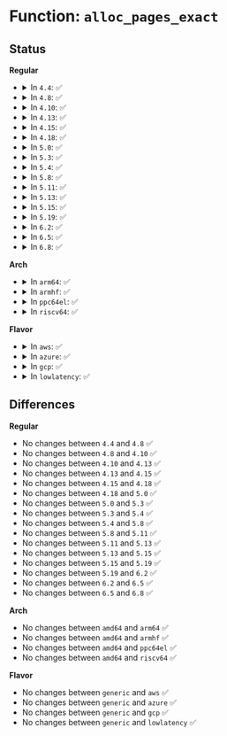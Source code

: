 # Function: <code>alloc_pages_exact</code>

## Status
<b>Regular</b>
<ul>
<li>
<details>
<summary>In <code>4.4</code>: ✅</summary>

```c
void *alloc_pages_exact(size_t size, gfp_t gfp_mask);
```

**Collision:** Unique Global

**Inline:** No

**Transformation:** False

**Instances:**

```
In mm/page_alloc.c (ffffffff81194f30)
Location: mm/page_alloc.c:3481
Inline: False
Direct callers:
  - kernel/profile.c:profile_init
  - mm/page_alloc.c:alloc_large_system_hash
  - drivers/virtio/virtio_pci_modern.c:setup_vq
  - drivers/virtio/virtio_pci_modern.c:setup_vq
  - drivers/virtio/virtio_pci_legacy.c:setup_vq
```
**Symbols:**

```
ffffffff81194f30-ffffffff81194fa4: alloc_pages_exact (STB_GLOBAL)
```
</details>
</li>
<li>
<details>
<summary>In <code>4.8</code>: ✅</summary>

```c
void *alloc_pages_exact(size_t size, gfp_t gfp_mask);
```

**Collision:** Unique Global

**Inline:** No

**Transformation:** False

**Instances:**

```
In mm/page_alloc.c (ffffffff811a90a0)
Location: mm/page_alloc.c:3900
Inline: False
Direct callers:
  - kernel/profile.c:profile_init
  - mm/page_alloc.c:alloc_large_system_hash
```
**Symbols:**

```
ffffffff811a90a0-ffffffff811a910e: alloc_pages_exact (STB_GLOBAL)
```
</details>
</li>
<li>
<details>
<summary>In <code>4.10</code>: ✅</summary>

```c
void *alloc_pages_exact(size_t size, gfp_t gfp_mask);
```

**Collision:** Unique Global

**Inline:** No

**Transformation:** False

**Instances:**

```
In mm/page_alloc.c (ffffffff811b9630)
Location: mm/page_alloc.c:4056
Inline: False
Direct callers:
  - kernel/profile.c:profile_init
  - mm/page_alloc.c:alloc_large_system_hash
```
**Symbols:**

```
ffffffff811b9630-ffffffff811b966f: alloc_pages_exact (STB_GLOBAL)
```
</details>
</li>
<li>
<details>
<summary>In <code>4.13</code>: ✅</summary>

```c
void *alloc_pages_exact(size_t size, gfp_t gfp_mask);
```

**Collision:** Unique Global

**Inline:** No

**Transformation:** False

**Instances:**

```
In mm/page_alloc.c (ffffffff811c16a0)
Location: mm/page_alloc.c:4343
Inline: False
Direct callers:
  - kernel/profile.c:profile_init
  - kernel/crash_core.c:crash_save_vmcoreinfo_init
  - mm/page_alloc.c:alloc_large_system_hash
```
**Symbols:**

```
ffffffff811c16a0-ffffffff811c16df: alloc_pages_exact (STB_GLOBAL)
```
</details>
</li>
<li>
<details>
<summary>In <code>4.15</code>: ✅</summary>

```c
void *alloc_pages_exact(size_t size, gfp_t gfp_mask);
```

**Collision:** Unique Global

**Inline:** No

**Transformation:** False

**Instances:**

```
In mm/page_alloc.c (ffffffff811d5ac0)
Location: mm/page_alloc.c:4462
Inline: False
Direct callers:
  - kernel/profile.c:profile_init
  - kernel/crash_core.c:crash_save_vmcoreinfo_init
  - mm/page_alloc.c:alloc_large_system_hash
```
**Symbols:**

```
ffffffff811d5ac0-ffffffff811d5aff: alloc_pages_exact (STB_GLOBAL)
```
</details>
</li>
<li>
<details>
<summary>In <code>4.18</code>: ✅</summary>

```c
void *alloc_pages_exact(size_t size, gfp_t gfp_mask);
```

**Collision:** Unique Global

**Inline:** No

**Transformation:** False

**Instances:**

```
In mm/page_alloc.c (ffffffff811f6ed0)
Location: mm/page_alloc.c:4594
Inline: False
Direct callers:
  - kernel/profile.c:profile_init
  - kernel/crash_core.c:crash_save_vmcoreinfo_init
  - mm/page_alloc.c:alloc_large_system_hash
```
**Symbols:**

```
ffffffff811f6ed0-ffffffff811f6f0f: alloc_pages_exact (STB_GLOBAL)
```
</details>
</li>
<li>
<details>
<summary>In <code>5.0</code>: ✅</summary>

```c
void *alloc_pages_exact(size_t size, gfp_t gfp_mask);
```

**Collision:** Unique Global

**Inline:** No

**Transformation:** False

**Instances:**

```
In mm/page_alloc.c (ffffffff81209270)
Location: mm/page_alloc.c:4765
Inline: False
Direct callers:
  - kernel/profile.c:profile_init
  - kernel/crash_core.c:crash_save_vmcoreinfo_init
  - mm/page_alloc.c:alloc_large_system_hash
```
**Symbols:**

```
ffffffff81209270-ffffffff812092af: alloc_pages_exact (STB_GLOBAL)
```
</details>
</li>
<li>
<details>
<summary>In <code>5.3</code>: ✅</summary>

```c
void *alloc_pages_exact(size_t size, gfp_t gfp_mask);
```

**Collision:** Unique Global

**Inline:** No

**Transformation:** False

**Instances:**

```
In mm/page_alloc.c (ffffffff81270690)
Location: mm/page_alloc.c:4934
Inline: False
Direct callers:
  - kernel/profile.c:profile_init
  - kernel/crash_core.c:crash_save_vmcoreinfo_init
  - mm/page_alloc.c:alloc_large_system_hash
```
**Symbols:**

```
ffffffff81270690-ffffffff812706e5: alloc_pages_exact (STB_GLOBAL)
```
</details>
</li>
<li>
<details>
<summary>In <code>5.4</code>: ✅</summary>

```c
void *alloc_pages_exact(size_t size, gfp_t gfp_mask);
```

**Collision:** Unique Global

**Inline:** No

**Transformation:** False

**Instances:**

```
In mm/page_alloc.c (ffffffff8127f4d0)
Location: mm/page_alloc.c:4952
Inline: False
Direct callers:
  - kernel/profile.c:profile_init
  - kernel/crash_core.c:crash_save_vmcoreinfo_init
  - mm/page_alloc.c:alloc_large_system_hash
```
**Symbols:**

```
ffffffff8127f4d0-ffffffff8127f525: alloc_pages_exact (STB_GLOBAL)
```
</details>
</li>
<li>
<details>
<summary>In <code>5.8</code>: ✅</summary>

```c
void *alloc_pages_exact(size_t size, gfp_t gfp_mask);
```

**Collision:** Unique Global

**Inline:** No

**Transformation:** False

**Instances:**

```
In mm/page_alloc.c (ffffffff812b1bf0)
Location: mm/page_alloc.c:5055
Inline: False
Direct callers:
  - kernel/profile.c:profile_init
  - kernel/crash_core.c:crash_save_vmcoreinfo_init
  - mm/page_alloc.c:alloc_large_system_hash
```
**Symbols:**

```
ffffffff812b1bf0-ffffffff812b1c5e: alloc_pages_exact (STB_GLOBAL)
```
</details>
</li>
<li>
<details>
<summary>In <code>5.11</code>: ✅</summary>

```c
void *alloc_pages_exact(size_t size, gfp_t gfp_mask);
```

**Collision:** Unique Global

**Inline:** No

**Transformation:** False

**Instances:**

```
In mm/page_alloc.c (ffffffff812bd560)
Location: mm/page_alloc.c:5234
Inline: False
Direct callers:
  - kernel/profile.c:profile_init
  - kernel/crash_core.c:crash_save_vmcoreinfo_init
  - mm/page_alloc.c:alloc_large_system_hash
```
**Symbols:**

```
ffffffff812bd560-ffffffff812bd5d7: alloc_pages_exact (STB_GLOBAL)
```
</details>
</li>
<li>
<details>
<summary>In <code>5.13</code>: ✅</summary>

```c
void *alloc_pages_exact(size_t size, gfp_t gfp_mask);
```

**Collision:** Unique Global

**Inline:** No

**Transformation:** False

**Instances:**

```
In mm/page_alloc.c (ffffffff812c24f0)
Location: mm/page_alloc.c:5437
Inline: False
Direct callers:
  - kernel/profile.c:profile_init
  - kernel/crash_core.c:crash_save_vmcoreinfo_init
  - mm/page_alloc.c:alloc_large_system_hash
```
**Symbols:**

```
ffffffff812c24f0-ffffffff812c2568: alloc_pages_exact (STB_GLOBAL)
```
</details>
</li>
<li>
<details>
<summary>In <code>5.15</code>: ✅</summary>

```c
void *alloc_pages_exact(size_t size, gfp_t gfp_mask);
```

**Collision:** Unique Global

**Inline:** No

**Transformation:** False

**Instances:**

```
In mm/page_alloc.c (ffffffff81305ec0)
Location: mm/page_alloc.c:5618
Inline: False
Direct callers:
  - kernel/profile.c:profile_init
  - kernel/crash_core.c:crash_save_vmcoreinfo_init
  - mm/page_alloc.c:alloc_large_system_hash
  - drivers/block/xen-blkfront.c:setup_blkring
```
**Symbols:**

```
ffffffff81305ec0-ffffffff81305f38: alloc_pages_exact (STB_GLOBAL)
```
</details>
</li>
<li>
<details>
<summary>In <code>5.19</code>: ✅</summary>

```c
void *alloc_pages_exact(size_t size, gfp_t gfp_mask);
```

**Collision:** Unique Global

**Inline:** No

**Transformation:** False

**Instances:**

```
In mm/page_alloc.c (ffffffff8136df20)
Location: mm/page_alloc.c:5673
Inline: False
Direct callers:
  - kernel/profile.c:profile_init
  - kernel/crash_core.c:crash_save_vmcoreinfo_init
  - mm/page_alloc.c:alloc_large_system_hash
  - drivers/xen/xenbus/xenbus_client.c:xenbus_setup_ring
  - drivers/thermal/intel/intel_hfi.c:intel_hfi_online
```
**Symbols:**

```
ffffffff8136df20-ffffffff8136dfb5: alloc_pages_exact (STB_GLOBAL)
```
</details>
</li>
<li>
<details>
<summary>In <code>6.2</code>: ✅</summary>

```c
void *alloc_pages_exact(size_t size, gfp_t gfp_mask);
```

**Collision:** Unique Global

**Inline:** No

**Transformation:** False

**Instances:**

```
In mm/page_alloc.c (ffffffff813e6820)
Location: mm/page_alloc.c:5816
Inline: False
Direct callers:
  - kernel/profile.c:profile_init
  - kernel/crash_core.c:crash_save_vmcoreinfo_init
  - mm/page_alloc.c:alloc_large_system_hash
  - drivers/xen/xenbus/xenbus_client.c:xenbus_setup_ring
  - drivers/xen/grant-dma-ops.c:xen_grant_dma_alloc
  - drivers/thermal/intel/intel_hfi.c:intel_hfi_online
```
**Symbols:**

```
ffffffff813e6820-ffffffff813e68b5: alloc_pages_exact (STB_GLOBAL)
```
</details>
</li>
<li>
<details>
<summary>In <code>6.5</code>: ✅</summary>

```c
void *alloc_pages_exact(size_t size, gfp_t gfp_mask);
```

**Collision:** Unique Global

**Inline:** No

**Transformation:** False

**Instances:**

```
In mm/page_alloc.c (ffffffff8141b7c0)
Location: mm/page_alloc.c:4744
Inline: False
Direct callers:
  - kernel/profile.c:profile_init
  - kernel/crash_core.c:crash_save_vmcoreinfo_init
  - mm/mm_init.c:alloc_large_system_hash
  - drivers/xen/xenbus/xenbus_client.c:xenbus_setup_ring
  - drivers/xen/grant-dma-ops.c:xen_grant_dma_alloc
  - drivers/thermal/intel/intel_hfi.c:intel_hfi_online
```
**Symbols:**

```
ffffffff8141b7c0-ffffffff8141b851: alloc_pages_exact (STB_GLOBAL)
```
</details>
</li>
<li>
<details>
<summary>In <code>6.8</code>: ✅</summary>

```c
void *alloc_pages_exact(size_t size, gfp_t gfp_mask);
```

**Collision:** Unique Global

**Inline:** No

**Transformation:** False

**Instances:**

```
In mm/page_alloc.c (ffffffff81448800)
Location: mm/page_alloc.c:4833
Inline: False
Direct callers:
  - kernel/profile.c:profile_init
  - kernel/crash_core.c:crash_save_vmcoreinfo_init
  - mm/mm_init.c:alloc_large_system_hash
  - drivers/xen/xenbus/xenbus_client.c:xenbus_setup_ring
  - drivers/xen/grant-dma-ops.c:xen_grant_dma_alloc
  - drivers/thermal/intel/intel_hfi.c:intel_hfi_online
```
**Symbols:**

```
ffffffff81448800-ffffffff81448891: alloc_pages_exact (STB_GLOBAL)
```
</details>
</li>
</ul>
<b>Arch</b>
<ul>
<li>
<details>
<summary>In <code>arm64</code>: ✅</summary>

```c
void *alloc_pages_exact(size_t size, gfp_t gfp_mask);
```

**Collision:** Unique Global

**Inline:** No

**Transformation:** False

**Instances:**

```
In mm/page_alloc.c (ffff800010317098)
Location: mm/page_alloc.c:4952
Inline: False
Direct callers:
  - virt/kvm/arm/mmu.c:kvm_alloc_stage2_pgd
  - kernel/profile.c:profile_init
  - kernel/crash_core.c:crash_save_vmcoreinfo_init
  - mm/page_alloc.c:alloc_large_system_hash
```
**Symbols:**

```
ffff800010317098-ffff800010317148: alloc_pages_exact (STB_GLOBAL)
```
</details>
</li>
<li>
<details>
<summary>In <code>armhf</code>: ✅</summary>

```c
void *alloc_pages_exact(size_t size, gfp_t gfp_mask);
```

**Collision:** Unique Global

**Inline:** No

**Transformation:** False

**Instances:**

```
In mm/page_alloc.c (c05339dc)
Location: mm/page_alloc.c:4952
Inline: False
Direct callers:
  - kernel/profile.c:profile_init
  - kernel/crash_core.c:crash_save_vmcoreinfo_init
  - mm/page_alloc.c:alloc_large_system_hash
  - drivers/virtio/virtio_ring.c:vring_alloc_queue
  - sound/core/pcm.c:snd_pcm_attach_substream
  - sound/core/pcm.c:snd_pcm_attach_substream
  - sound/core/memalloc.c:snd_dma_alloc_pages
```
**Symbols:**

```
c05339dc-c0533a68: alloc_pages_exact (STB_GLOBAL)
```
</details>
</li>
<li>
<details>
<summary>In <code>ppc64el</code>: ✅</summary>

```c
void *alloc_pages_exact(size_t size, gfp_t gfp_mask);
```

**Collision:** Unique Global

**Inline:** No

**Transformation:** False

**Instances:**

```
In mm/page_alloc.c (c0000000003e9400)
Location: mm/page_alloc.c:4952
Inline: False
Direct callers:
  - arch/powerpc/kernel/fadump.c:fadump_setup_cpu_notes_buf
  - kernel/profile.c:profile_init
  - kernel/crash_core.c:crash_save_vmcoreinfo_init
  - mm/page_alloc.c:alloc_large_system_hash
  - drivers/virtio/virtio_ring.c:vring_alloc_queue
```
**Symbols:**

```
c0000000003e9400-c0000000003e94a0: alloc_pages_exact (STB_GLOBAL)
```
</details>
</li>
<li>
<details>
<summary>In <code>riscv64</code>: ✅</summary>

```c
void *alloc_pages_exact(size_t size, gfp_t gfp_mask);
```

**Collision:** Unique Global

**Inline:** No

**Transformation:** False

**Instances:**

```
In mm/page_alloc.c (ffffffe00021ed02)
Location: mm/page_alloc.c:4952
Inline: False
Direct callers:
  - kernel/profile.c:profile_init
  - kernel/crash_core.c:crash_save_vmcoreinfo_init
  - mm/page_alloc.c:alloc_large_system_hash
  - drivers/virtio/virtio_ring.c:vring_alloc_queue
```
**Symbols:**

```
ffffffe00021ed02-ffffffe00021edb4: alloc_pages_exact (STB_GLOBAL)
```
</details>
</li>
</ul>
<b>Flavor</b>
<ul>
<li>
<details>
<summary>In <code>aws</code>: ✅</summary>

```c
void *alloc_pages_exact(size_t size, gfp_t gfp_mask);
```

**Collision:** Unique Global

**Inline:** No

**Transformation:** False

**Instances:**

```
In mm/page_alloc.c (ffffffff81277b20)
Location: mm/page_alloc.c:4952
Inline: False
Direct callers:
  - kernel/profile.c:profile_init
  - kernel/crash_core.c:crash_save_vmcoreinfo_init
  - mm/page_alloc.c:alloc_large_system_hash
```
**Symbols:**

```
ffffffff81277b20-ffffffff81277b75: alloc_pages_exact (STB_GLOBAL)
```
</details>
</li>
<li>
<details>
<summary>In <code>azure</code>: ✅</summary>

```c
void *alloc_pages_exact(size_t size, gfp_t gfp_mask);
```

**Collision:** Unique Global

**Inline:** No

**Transformation:** False

**Instances:**

```
In mm/page_alloc.c (ffffffff81269a30)
Location: mm/page_alloc.c:4952
Inline: False
Direct callers:
  - kernel/profile.c:profile_init
  - kernel/crash_core.c:crash_save_vmcoreinfo_init
  - mm/page_alloc.c:alloc_large_system_hash
  - drivers/virtio/virtio_ring.c:vring_alloc_queue
```
**Symbols:**

```
ffffffff81269a30-ffffffff81269a85: alloc_pages_exact (STB_GLOBAL)
```
</details>
</li>
<li>
<details>
<summary>In <code>gcp</code>: ✅</summary>

```c
void *alloc_pages_exact(size_t size, gfp_t gfp_mask);
```

**Collision:** Unique Global

**Inline:** No

**Transformation:** False

**Instances:**

```
In mm/page_alloc.c (ffffffff812758c0)
Location: mm/page_alloc.c:4952
Inline: False
Direct callers:
  - kernel/profile.c:profile_init
  - kernel/crash_core.c:crash_save_vmcoreinfo_init
  - mm/page_alloc.c:alloc_large_system_hash
```
**Symbols:**

```
ffffffff812758c0-ffffffff81275915: alloc_pages_exact (STB_GLOBAL)
```
</details>
</li>
<li>
<details>
<summary>In <code>lowlatency</code>: ✅</summary>

```c
void *alloc_pages_exact(size_t size, gfp_t gfp_mask);
```

**Collision:** Unique Global

**Inline:** No

**Transformation:** False

**Instances:**

```
In mm/page_alloc.c (ffffffff81285480)
Location: mm/page_alloc.c:4952
Inline: False
Direct callers:
  - kernel/profile.c:profile_init
  - kernel/crash_core.c:crash_save_vmcoreinfo_init
  - mm/page_alloc.c:alloc_large_system_hash
```
**Symbols:**

```
ffffffff81285480-ffffffff812854d5: alloc_pages_exact (STB_GLOBAL)
```
</details>
</li>
</ul>

## Differences
<b>Regular</b>
<ul>
<li>
No changes between <code>4.4</code> and <code>4.8</code> ✅
</li>
<li>
No changes between <code>4.8</code> and <code>4.10</code> ✅
</li>
<li>
No changes between <code>4.10</code> and <code>4.13</code> ✅
</li>
<li>
No changes between <code>4.13</code> and <code>4.15</code> ✅
</li>
<li>
No changes between <code>4.15</code> and <code>4.18</code> ✅
</li>
<li>
No changes between <code>4.18</code> and <code>5.0</code> ✅
</li>
<li>
No changes between <code>5.0</code> and <code>5.3</code> ✅
</li>
<li>
No changes between <code>5.3</code> and <code>5.4</code> ✅
</li>
<li>
No changes between <code>5.4</code> and <code>5.8</code> ✅
</li>
<li>
No changes between <code>5.8</code> and <code>5.11</code> ✅
</li>
<li>
No changes between <code>5.11</code> and <code>5.13</code> ✅
</li>
<li>
No changes between <code>5.13</code> and <code>5.15</code> ✅
</li>
<li>
No changes between <code>5.15</code> and <code>5.19</code> ✅
</li>
<li>
No changes between <code>5.19</code> and <code>6.2</code> ✅
</li>
<li>
No changes between <code>6.2</code> and <code>6.5</code> ✅
</li>
<li>
No changes between <code>6.5</code> and <code>6.8</code> ✅
</li>
</ul>
<b>Arch</b>
<ul>
<li>
No changes between <code>amd64</code> and <code>arm64</code> ✅
</li>
<li>
No changes between <code>amd64</code> and <code>armhf</code> ✅
</li>
<li>
No changes between <code>amd64</code> and <code>ppc64el</code> ✅
</li>
<li>
No changes between <code>amd64</code> and <code>riscv64</code> ✅
</li>
</ul>
<b>Flavor</b>
<ul>
<li>
No changes between <code>generic</code> and <code>aws</code> ✅
</li>
<li>
No changes between <code>generic</code> and <code>azure</code> ✅
</li>
<li>
No changes between <code>generic</code> and <code>gcp</code> ✅
</li>
<li>
No changes between <code>generic</code> and <code>lowlatency</code> ✅
</li>
</ul>
